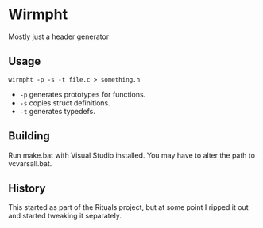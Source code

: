 # Wirmpht

Mostly just a header generator

## Usage

`wirmpht -p -s -t file.c > something.h`

- `-p` generates prototypes for functions.
- `-s` copies struct definitions.
- `-t` generates typedefs.

## Building

Run make.bat with Visual Studio installed. You may have to alter the path to vcvarsall.bat.

## History

This started as part of the Rituals project, but at some point I ripped it out and started tweaking it separately.